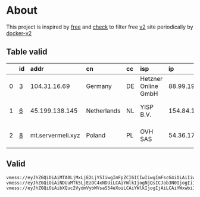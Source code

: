 
# About

This project is inspired by [free](https://github.com/freefq/free) and [check](https://github.com/yeahwu/check) to filter free [v2](https://github.com/v2fly/v2ray-core) site periodically by [docker-v2](https://hub.docker.com/r/v2ray/official)

    

## Table valid
|    | id                 | addr              | cn          | cc   | isp                 | ip            | chatgpt          |
|---:|:-------------------|:------------------|:------------|:-----|:--------------------|:--------------|:-----------------|
|  0 | [3](config/3.json) | 104.31.16.69      | Germany     | DE   | Hetzner Online GmbH | 88.99.190.161 | Yes (Region: DE) |
|  1 | [6](config/6.json) | 45.199.138.145    | Netherlands | NL   | YISP B.V.           | 154.84.1.122  | Yes (Region: NL) |
|  2 | [8](config/8.json) | mt.servermeli.xyz | Poland      | PL   | OVH SAS             | 54.36.174.181 | Yes (Region: FR) |

## Valid
```
vmess://eyJhZGQiOiAiMTA0LjMxLjE2LjY5IiwgImFpZCI6ICIwIiwgImFscG4iOiAiIiwgImZwIjogIiIsICJob3N0IjogImdlcm1hbnktb25lLnBvcnQ4ODguc2l0ZSIsICJpZCI6ICIxNWJmMGRiNC1mYmZmLTQ2ZDAtYTQ4Ni1iNmU0YTllNzRhOTEiLCAibmV0IjogIndzIiwgInBhdGgiOiAiLyIsICJwb3J0IjogIjIwODMiLCAicHMiOiAiZ2l0aHViLmNvbS9mcmVlZnEgLSBcdTdmOGVcdTU2ZmRDbG91ZEZsYXJlXHU1MTZjXHU1M2Y4Q0ROXHU4MjgyXHU3MGI5IDMiLCAic2N5IjogImF1dG8iLCAic25pIjogImdlcm1hbnktb25lLnBvcnQ4ODguc2l0ZSIsICJ0bHMiOiAidGxzIiwgInR5cGUiOiAiIiwgInYiOiAiMiJ9
vmess://eyJhZGQiOiAiNDUuMTk5LjEzOC4xNDUiLCAiYWlkIjogNjQsICJob3N0IjogIiIsICJpZCI6ICI0ZWMwYWU2Mi1kZTA5LTQwMjktOTA0YS0wMzEzZDQ2MjhlY2YiLCAibmV0IjogInRjcCIsICJwYXRoIjogIiIsICJwb3J0IjogNDk5MjIsICJwcyI6ICJnaXRodWIuY29tL2ZyZWVmcSAtIFx1N2Y4ZVx1NTZmZFx1NTJhMFx1NTIyOVx1Nzk4Zlx1NWMzY1x1NGU5YVx1NWRkZVx1NTcyM1x1NGY1NVx1NTg1ZU1VTFRBQ09NXHU2NzNhXHU2MjNmIDYiLCAidGxzIjogIiIsICJ0eXBlIjogImF1dG8iLCAic2VjdXJpdHkiOiAiYXV0byIsICJza2lwLWNlcnQtdmVyaWZ5IjogdHJ1ZSwgInNuaSI6ICIifQ==
vmess://eyJhZGQiOiAibXQuc2VydmVybWVsaS54eXoiLCAiYWlkIjogIjAiLCAiYWxwbiI6ICIiLCAiZnAiOiAiIiwgImhvc3QiOiAiZmxsNS5hcHBtYW5hZ2U1LmlyIiwgImlkIjogIjFlNDA0ZTgwLTZhODQtNDY3Yi05ZmU5LThhMjc3OTRkZGM0MyIsICJuZXQiOiAid3MiLCAicGF0aCI6ICIvIiwgInBvcnQiOiAiMjA4NyIsICJwcyI6ICJnaXRodWIuY29tL2ZyZWVmcSAtIFx1N2Y4ZVx1NTZmZFx1NmQxYlx1Njc0OVx1NzdmNiA4IiwgInNjeSI6ICJhdXRvIiwgInNuaSI6ICJmbGw1LmFwcG1hbmFnZTUuaXIiLCAidGxzIjogInRscyIsICJ0eXBlIjogIiIsICJ2IjogIjIifQ==
```


